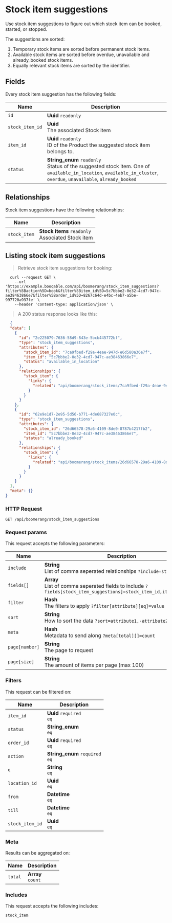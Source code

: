 # Stock item suggestions

Use stock item suggestions to figure out which stock item can be booked,
started, or stopped.

The suggestions are sorted:
  1. Temporary stock items are sorted before permanent stock items.
  2. Available stock items are sorted before overdue, unavailable and already_booked stock items.
  3. Equally relevant stock items are sorted by the identifier.

## Fields
Every stock item suggestion has the following fields:

Name | Description
-- | --
`id` | **Uuid** `readonly`<br>
`stock_item_id` | **Uuid** <br>The associated Stock item
`item_id` | **Uuid** `readonly`<br>ID of the Product the suggested stock item belongs to.
`status` | **String_enum** `readonly`<br>Status of the suggested stock item. One of `available_in_location`, `available_in_cluster`, `overdue`, `unavailable`, `already_booked` 


## Relationships
Stock item suggestions have the following relationships:

Name | Description
-- | --
`stock_item` | **Stock items** `readonly`<br>Associated Stock item


## Listing stock item suggestions



> Retrieve stock item suggestions for booking:

```shell
  curl --request GET \
    --url 'https://example.booqable.com/api/boomerang/stock_item_suggestions?filter%5Baction%5D=book&filter%5Bitem_id%5D=5c7bbbe2-0e32-4cd7-947c-ae38463866e7&filter%5Border_id%5D=8267c64d-e4bc-4eb7-a5be-997720a937fe' \
    --header 'content-type: application/json' \
```

> A 200 status response looks like this:

```json
  {
  "data": [
    {
      "id": "2e225079-7636-58d9-843e-5bcb445772bf",
      "type": "stock_item_suggestions",
      "attributes": {
        "stock_item_id": "7ca9fbed-f29a-4eae-947d-e6d580a36e7f",
        "item_id": "5c7bbbe2-0e32-4cd7-947c-ae38463866e7",
        "status": "available_in_location"
      },
      "relationships": {
        "stock_item": {
          "links": {
            "related": "api/boomerang/stock_items/7ca9fbed-f29a-4eae-947d-e6d580a36e7f"
          }
        }
      }
    },
    {
      "id": "62e9e1d7-2e95-5d56-b771-4de687327e0c",
      "type": "stock_item_suggestions",
      "attributes": {
        "stock_item_id": "26d66578-29a6-4109-8de0-8787b4217fb2",
        "item_id": "5c7bbbe2-0e32-4cd7-947c-ae38463866e7",
        "status": "already_booked"
      },
      "relationships": {
        "stock_item": {
          "links": {
            "related": "api/boomerang/stock_items/26d66578-29a6-4109-8de0-8787b4217fb2"
          }
        }
      }
    }
  ],
  "meta": {}
}
```

### HTTP Request

`GET /api/boomerang/stock_item_suggestions`

### Request params

This request accepts the following parameters:

Name | Description
-- | --
`include` | **String** <br>List of comma seperated relationships `?include=stock_item`
`fields[]` | **Array** <br>List of comma seperated fields to include `?fields[stock_item_suggestions]=stock_item_id,item_id,status`
`filter` | **Hash** <br>The filters to apply `?filter[attribute][eq]=value`
`sort` | **String** <br>How to sort the data `?sort=attribute1,-attribute2`
`meta` | **Hash** <br>Metadata to send along `?meta[total][]=count`
`page[number]` | **String** <br>The page to request
`page[size]` | **String** <br>The amount of items per page (max 100)


### Filters

This request can be filtered on:

Name | Description
-- | --
`item_id` | **Uuid** `required`<br>`eq`
`status` | **String_enum** <br>`eq`
`order_id` | **Uuid** `required`<br>`eq`
`action` | **String_enum** `required`<br>`eq`
`q` | **String** <br>`eq`
`location_id` | **Uuid** <br>`eq`
`from` | **Datetime** <br>`eq`
`till` | **Datetime** <br>`eq`
`stock_item_id` | **Uuid** <br>`eq`


### Meta

Results can be aggregated on:

Name | Description
-- | --
`total` | **Array** <br>`count`


### Includes

This request accepts the following includes:

`stock_item`





